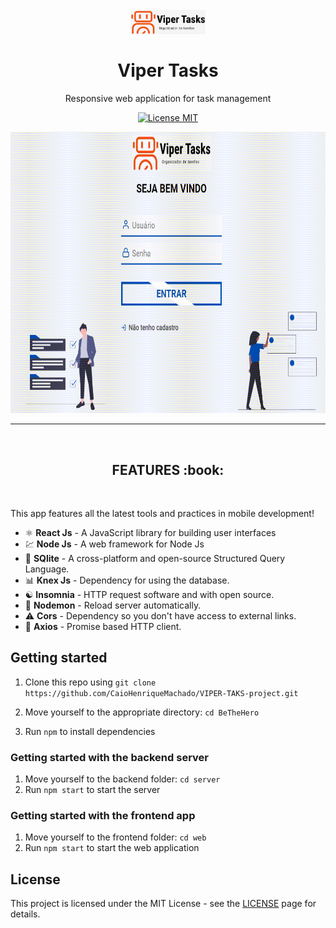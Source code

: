 <h1 align="center">
<br>
  <img src="./web/src/assets/logoWhite.png" alt="ViperTasks" width="120">
<br>
<br>
Viper Tasks
</h1>

<p align="center">Responsive web application for task management</p>

<p align="center">
  <a href="https://opensource.org/licenses/MIT">
    <img src="https://img.shields.io/badge/License-MIT-blue.svg" alt="License MIT">
  </a>
</p>

<div>
  <img src="./web/src/assets/demo.gif" alt="demo-web" height="450" width="100%">
</div>

<hr />

<br>
  <h2 align="center">FEATURES :book:</h2>
<br>

This app features all the latest tools and practices in mobile development!

- ⚛️ **React Js** 	- A JavaScript library for building user interfaces
- 💹 **Node Js** 	- A web framework for Node Js
- 📄 **SQlite** 		- A cross-platform and open-source Structured Query Language.
- 📊 **Knex Js** 		- Dependency for using the database.
- ☯️ **Insomnia** 	- HTTP request software and with open source.
- 🔄 **Nodemon** 	- Reload server automatically.
- ⚠️ **Cors** 	- Dependency so you don't have access to external links.
- 🔀 **Axios** 	- Promise based HTTP client.

## Getting started

1. Clone this repo using `git clone https://github.com/CaioHenriqueMachado/VIPER-TAKS-project.git`
2. Move yourself to the appropriate directory: `cd BeTheHero`<br />

3. Run `npm` to install dependencies<br />

### Getting started with the backend server

1. Move yourself to the backend folder: `cd server`
2. Run `npm start` to start the server

### Getting started with the frontend app

1. Move yourself to the frontend folder: `cd web`
2. Run `npm start` to start the web application

## License

This project is licensed under the MIT License - see the [LICENSE](https://opensource.org/licenses/MIT) page for details.
